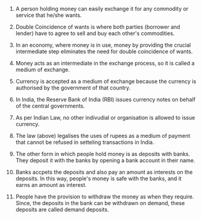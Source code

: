 1. A person holding money can easily exchange it for any commodity or service that he/she wants.

2. Double Coincidence of wants is where both parties (borrower and lender) have to agree to sell and buy each other's commodities.

3. In an economy, where money is in use, money by providing the crucial intermediate step eliminates the need for double coincidence of wants.

4. Money acts as an intermediate in the exchange process, so it is called a medium of exchange.

5. Currency is accepted as a medium of exchange because the currency is authorised by the government of that country.

6. In India, the Reserve Bank of India (RBI) issues currency notes on behalf of the central governments.

7. As per Indian Law, no other indivudial or organisation is allowed to issue currency.

8. The law (above) legalises the uses of rupees as a medium of payment that cannot be refused in setteling transactions in India.

9. The other form in which people hold money is as deposits with banks. They deposit it with the banks by opening a bank account in their name.

10. Banks accpets the deposits and also pay an amount as interests on the deposits. In this way, people's money is safe with the banks, and it earns an amount as interest.

11. People have the provision to withdraw the money as when they require. Since, the deposits in the bank can be withdrawn on demand, these deposits are called demand deposits.
